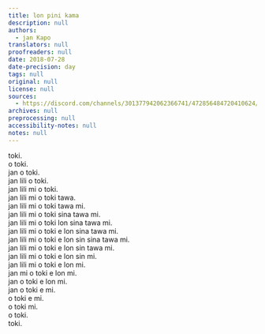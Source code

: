 ```yaml
---
title: lon pini kama
description: null
authors:
  - jan Kapo
translators: null
proofreaders: null
date: 2018-07-28
date-precision: day
tags: null
original: null
license: null
sources:
  - https://discord.com/channels/301377942062366741/472856484720410624/472856713003925505
archives: null
preprocessing: null
accessibility-notes: null
notes: null
---
```


toki.  \
o toki.  \
jan o toki.  \
jan lili o toki.  \
jan lili mi o toki.  \
jan lili mi o toki tawa.  \
jan lili mi o toki tawa mi.  \
jan lili mi o toki sina tawa mi.  \
jan lili mi o toki lon sina tawa mi.  \
jan lili mi o toki e lon sina tawa mi.  \
jan lili mi o toki e lon sin sina tawa mi.  \
jan lili mi o toki e lon sin tawa mi.  \
jan lili mi o toki e lon sin mi.  \
jan lili mi o toki e lon mi.  \
jan mi o toki e lon mi.  \
jan o toki e lon mi.  \
jan o toki e mi.  \
o toki e mi.  \
o toki mi.  \
o toki.  \
toki.